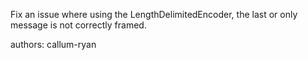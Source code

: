Fix an issue where using the LengthDelimitedEncoder, the last or only message is not correctly framed.

authors: callum-ryan
